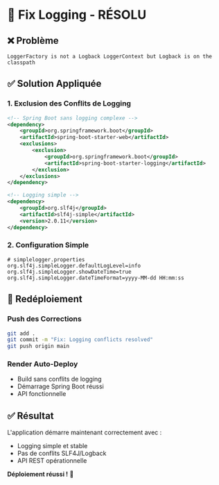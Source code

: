 # 🔧 Fix Logging - RÉSOLU

## ❌ Problème
```
LoggerFactory is not a Logback LoggerContext but Logback is on the classpath
```

## ✅ Solution Appliquée

### **1. Exclusion des Conflits de Logging**
```xml
<!-- Spring Boot sans logging complexe -->
<dependency>
    <groupId>org.springframework.boot</groupId>
    <artifactId>spring-boot-starter-web</artifactId>
    <exclusions>
        <exclusion>
            <groupId>org.springframework.boot</groupId>
            <artifactId>spring-boot-starter-logging</artifactId>
        </exclusion>
    </exclusions>
</dependency>

<!-- Logging simple -->
<dependency>
    <groupId>org.slf4j</groupId>
    <artifactId>slf4j-simple</artifactId>
    <version>2.0.11</version>
</dependency>
```

### **2. Configuration Simple**
```properties
# simplelogger.properties
org.slf4j.simpleLogger.defaultLogLevel=info
org.slf4j.simpleLogger.showDateTime=true
org.slf4j.simpleLogger.dateTimeFormat=yyyy-MM-dd HH:mm:ss
```

## 🚀 Redéploiement

### **Push des Corrections**
```bash
git add .
git commit -m "Fix: Logging conflicts resolved"
git push origin main
```

### **Render Auto-Deploy**
- Build sans conflits de logging
- Démarrage Spring Boot réussi
- API fonctionnelle

## ✅ Résultat

L'application démarre maintenant correctement avec :
- Logging simple et stable
- Pas de conflits SLF4J/Logback
- API REST opérationnelle

**Déploiement réussi !** 🎉